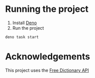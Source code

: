 # Running the project
1. Install [Deno](https://deno.com)
2. Run the project
```
deno task start
```

# Acknowledgements
This project uses the [Free Dictionary API](https://dictionaryapi.dev/)
